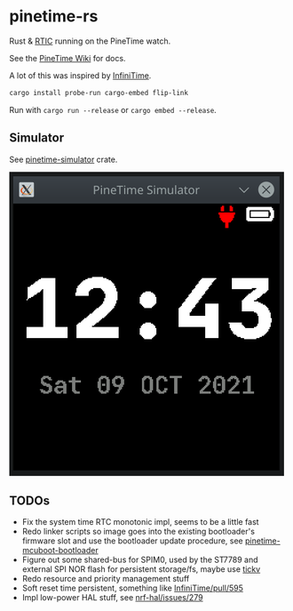 # pinetime-rs

Rust & [RTIC](https://rtic.rs/dev/book/en/) running on the PineTime watch.

See the [PineTime Wiki](https://wiki.pine64.org/index.php/PineTime) for docs.

A lot of this was inspired by [InfiniTime](https://github.com/JF002/InfiniTime).

```bash
cargo install probe-run cargo-embed flip-link
```

Run with `cargo run --release` or `cargo embed --release`.

## Simulator

See [pinetime-simulator](host-tools/pinetime-simulator) crate.

![pinetime_simulator.png](doc/pinetime_simulator.png)

## TODOs

* Fix the system time RTC monotonic impl, seems to be a little fast
* Redo linker scripts so image goes into the existing bootloader's firmware slot
  and use the bootloader update procedure, see [pinetime-mcuboot-bootloader](https://github.com/JF002/pinetime-mcuboot-bootloader)
* Figure out some shared-bus for SPIM0, used by the ST7789 and external SPI NOR flash for
  persistent storage/fs, maybe use [tickv](https://github.com/tock/tock/tree/master/libraries/tickv)
* Redo resource and priority management stuff
* Soft reset time persistent, something like [InfiniTime/pull/595](https://github.com/JF002/InfiniTime/pull/595)
* Impl low-power HAL stuff, see [nrf-hal/issues/279](https://github.com/nrf-rs/nrf-hal/issues/279)
